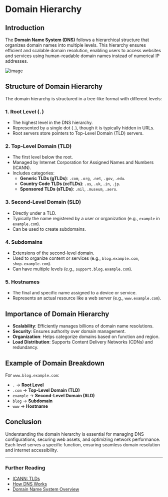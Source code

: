 # Domain Hierarchy

## Introduction
The **Domain Name System (DNS)** follows a hierarchical structure that organizes domain names into multiple levels. This hierarchy ensures efficient and scalable domain resolution, enabling users to access websites and services using human-readable domain names instead of numerical IP addresses.

![image](https://github.com/user-attachments/assets/dc92040a-4ffb-4297-beff-d4e5170fcbc9)

## Structure of Domain Hierarchy
The domain hierarchy is structured in a tree-like format with different levels:

### 1. **Root Level (`.`)**
- The highest level in the DNS hierarchy.
- Represented by a single dot (`.`), though it is typically hidden in URLs.
- Root servers store pointers to Top-Level Domain (TLD) servers.

### 2. **Top-Level Domain (TLD)**
- The first level below the root.
- Managed by Internet Corporation for Assigned Names and Numbers (ICANN).
- Includes categories:
  - **Generic TLDs (gTLDs)**: `.com`, `.org`, `.net`, `.gov`, `.edu`.
  - **Country Code TLDs (ccTLDs)**: `.us`, `.uk`, `.in`, `.jp`.
  - **Sponsored TLDs (sTLDs)**: `.mil`, `.museum`, `.aero`.

### 3. **Second-Level Domain (SLD)**
- Directly under a TLD.
- Typically the name registered by a user or organization (e.g., `example` in `example.com`).
- Can be used to create subdomains.

### 4. **Subdomains**
- Extensions of the second-level domain.
- Used to organize content or services (e.g., `blog.example.com`, `shop.example.com`).
- Can have multiple levels (e.g., `support.blog.example.com`).

### 5. **Hostnames**
- The final and specific name assigned to a device or service.
- Represents an actual resource like a web server (e.g., `www.example.com`).

## Importance of Domain Hierarchy
- **Scalability**: Efficiently manages billions of domain name resolutions.
- **Security**: Ensures authority over domain management.
- **Organization**: Helps categorize domains based on function and region.
- **Load Distribution**: Supports Content Delivery Networks (CDNs) and redundancy.

## Example of Domain Breakdown
For `www.blog.example.com`:
- `.` → **Root Level**
- `.com` → **Top-Level Domain (TLD)**
- `example` → **Second-Level Domain (SLD)**
- `blog` → **Subdomain**
- `www` → **Hostname**

## Conclusion
Understanding the domain hierarchy is essential for managing DNS configurations, securing web assets, and optimizing network performance. Each level serves a specific function, ensuring seamless domain resolution and internet accessibility.

---

### Further Reading
- [ICANN: TLDs](https://www.icann.org/resources/pages/tlds-2012-02-25-en)
- [How DNS Works](https://www.cloudflare.com/learning/dns/what-is-dns/)
- [Domain Name System Overview](https://www.verisign.com/en_US/domain-names/dnib/index.xhtml)

